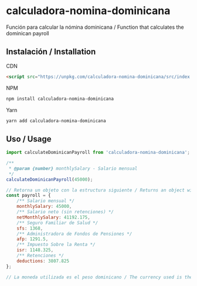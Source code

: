 # calculadora-nomina-dominicana

Función para calcular la nómina dominicana / Function that calculates the dominican payroll

## Instalación / Installation

CDN

```html
<script src="https://unpkg.com/calculadora-nomina-dominicana/src/index.min.js"></script>
```

NPM

```bash
npm install calculadora-nomina-dominicana
```

Yarn

```bash
yarn add calculadora-nomina-dominicana
```

## Uso / Usage

```javascript
import calculateDominicanPayroll from 'calculadora-nomina-dominicana';

/**
 * @param {number} monthlySalary - Salario mensual
 */
calculateDominicanPayroll(45000);

// Retorna un objeto con la estructura siguiente / Returns an object with the following structure
const payroll = {
    /** Salario mensual */
    monthlySalary: 45000,
    /** Salario neto (sin retenciones) */
    netMonthlySalary: 41192.175,
    /** Seguro Familiar de Salud */
    sfs: 1368,
    /** Administradora de Fondos de Pensiones */
    afp: 1291.5,
    /** Impuesto Sobre la Renta */
    isr: 1148.325,
    /** Retenciones */
    deductions: 3807.825
};

// La moneda utilizada es el peso dominicano / The currency used is the dominican peso
```
